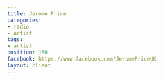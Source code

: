 ```yaml
---
title: Jerome Price
categories:
- radio
- artist
tags:
- artist
position: 180
facebook: https://www.facebook.com/JeromePriceUK
layout: client
---
```


